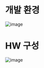# 개발 환경
![image](https://github.com/ROIIVELAB/CAKitViewer-in-Linux_for-USB-Camera/assets/165998118/ab86ac52-4dbc-4323-a345-f369619706a3)

# HW 구성
![image](https://github.com/ROIIVELAB/CAKitViewer-in-Linux_for-USB-Camera/assets/165998118/7ba0306f-7fa2-4537-bc26-5e68fa8cdb9f)
